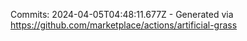 Commits: 2024-04-05T04:48:11.677Z - Generated via https://github.com/marketplace/actions/artificial-grass
<br>
